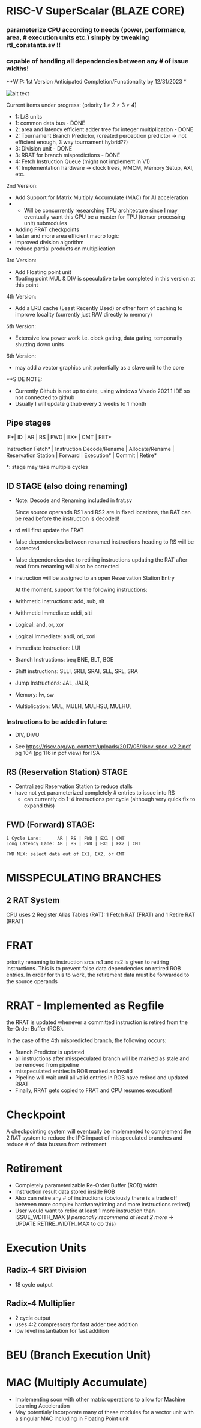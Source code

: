 # RISC-V SuperScalar (BLAZE CORE)

### parameterize CPU according to needs (power, performance, area, # execution units etc.) simply by tweaking rtl_constants.sv !!
### capable of handling all dependencies between any # of issue widths!


**WIP: 1st Version Anticipated Completion/Functionality by 12/31/2023 *

![alt text](https://github.com/haydenbeames/RISCV-SuperScalar--BLAZE-CORE/blob/main/architecture_diagrams/Architecture-high-level_v1.png)


Current items under progress: (priority 1 > 2 > 3 > 4)
- 1: L/S units
- 1: common data bus - DONE
- 2: area and latency efficient adder tree for integer multiplication - DONE
- 2: Tournament Branch Predictor, (created perceptron predictor -> not efficient enough, 3 way tournament hybrid??)
- 3: Division unit - DONE
- 3: RRAT for branch mispredictions - DONE
- 4: Fetch Instruction Queue (might not implement in V1)
- 4: Implementation hardware -> clock trees, MMCM, Memory Setup, AXI, etc.
 
2nd Version:
- Add Support for Matrix Multiply Accumulate (MAC) for AI acceleration
- - Will be concurrently researching TPU architecture since I may eventually want this CPU be a master for TPU (tensor processing unit) submodules
- Adding FRAT checkpoints
- faster and more area efficient macro logic
- improved division algorithm
- reduce partial products on multiplication

3rd Version:
- Add Floating point unit
- floating point MUL & DIV is speculative to be completed in this version at this point

4th Version:
- Add a LRU cache (Least Recently Used) or other form of caching to improve locality (currently just R/W directly to memory)

5th Version:
- Extensive low power work i.e. clock gating, data gating, temporarily shutting down units

6th Version:
- may add a vector graphics unit potentially as a slave unit to the core

**SIDE NOTE:
-  Currently Github is not up to date, using windows Vivado 2021.1 IDE so not connected to github
-  Usually I will update github every 2 weeks to 1 month
## Pipe stages

IF*| ID | AR | RS | FWD | EX* | CMT | RET* 

Instruction Fetch* | Instruction Decode/Rename | Allocate/Rename | Reservation Station | Forward | Execution* | Commit | Retire*

*: stage may take multiple cycles

## ID STAGE (also doing renaming)

- Note: Decode and Renaming included in frat.sv

  Since source operands RS1 and RS2 are in fixed locations, the RAT can be read before the instruction is decoded!


- rd will first update the FRAT
- false dependencies between renamed instructions heading to RS will be corrected
- false dependencies due to retiring instructions updating the RAT after read from renaming will also be corrected
- instruction will be assigned to an open Reservation Station Entry



  At the moment, support for the following instructions:
-   Arithmetic Instructions: add, sub, slt
-   Arithmetic Immediate: addi, slti
-   Logical: and, or, xor
-   Logical Immediate: andi, ori, xori
-   Immediate Instruction: LUI
-   Branch Instructions: 	beq BNE, BLT, BGE
-   Shift instructions: SLLI, SRLI, SRAI, SLL, SRL, SRA
-   Jump Instructions: JAL, JALR,
-   Memory: lw, sw
-   Multiplication: MUL, MULH, MULHSU, MULHU, 
  
### Instructions to be added in future:
-   DIV, DIVU

- See https://riscv.org/wp-content/uploads/2017/05/riscv-spec-v2.2.pdf pg 104 (pg 116 in pdf view)  for ISA

## RS (Reservation Station) STAGE 
- Centralized Reservation Station to reduce stalls
- have not yet parameterized completely # entries to issue into RS
  - can currently do 1-4 instructions per cycle (although very quick fix to expand this)
## FWD (Forward) STAGE:
    1 Cycle Lane:      AR | RS | FWD | EX1 | CMT
    Long Latency Lane: AR | RS | FWD | EX1 | EX2 | CMT
    
    FWD MUX: select data out of EX1, EX2, or CMT 

# MISSPECULATING BRANCHES

## 2 RAT System

CPU uses 2 Register Alias Tables (RAT): 1 Fetch RAT (FRAT) and 1 Retire RAT (RRAT)



# FRAT

priority renaming to instruction srcs rs1 and rs2 is given to retiring instructions. This is to prevent false data dependencies on retired ROB entries. In order for this to work, the retirement data must be forwarded to the source operands

# RRAT - Implemented as Regfile

the RRAT is updated whenever a committed instruction is retired from the Re-Order Buffer (ROB). 

In the case of the 4th mispredicted branch, the following occurs:
- Branch Predictor is updated
- all instructions after misspeculated branch will be marked as stale and be removed from pipeline
- misspeculated entries in ROB marked as invalid
- Pipeline will wait until all valid entries in ROB have retired and updated RRAT
- Finally, RRAT gets copied to FRAT and CPU resumes execution!

# Checkpoint

A checkpointing system will eventually be implemented to complement the 2 RAT system to reduce the IPC impact of misspeculated branches and reduce # of data busses from retirement

# Retirement
- Completely parameterizable Re-Order Buffer (ROB) width.
- Instruction result data stored inside ROB
- Also can retire any # of instructions (obviously there is a trade off between more complex hardware/timing and more instructions retired)
- User would want to retire at least 1 more instruction than ISSUE_WDITH_MAX (*I personally recommend at least 2 more* -> UPDATE RETIRE_WIDTH_MAX to do this)



# Execution Units

## Radix-4 SRT Division
- 18 cycle output

## Radix-4 Multiplier
- 2 cycle output
- uses 4:2 compressors for fast adder tree addition
- low level instantiation for fast addition

# BEU (Branch Execution Unit)

# MAC (Multiply Accumulate)
- Implementing soon with other matrix operations to allow for Machine Learning Acceleration
- May potentialy incorporate many of these modules for a vector unit with a singular MAC including in Floating Point unit
